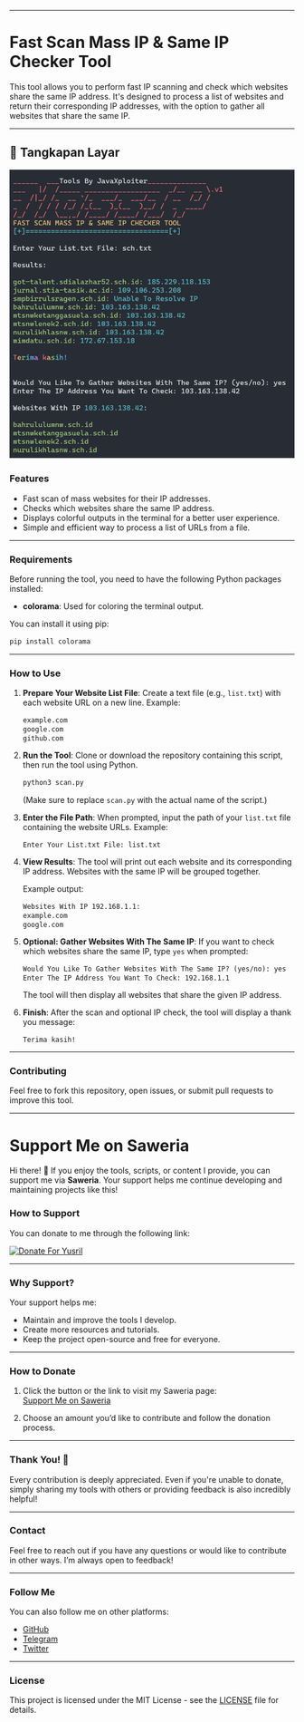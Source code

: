 
---

# **Fast Scan Mass IP & Same IP Checker Tool**

This tool allows you to perform fast IP scanning and check which websites share the same IP address. It's designed to process a list of websites and return their corresponding IP addresses, with the option to gather all websites that share the same IP.

---

## 📸 Tangkapan Layar
![FunPic_20240808](scan.png)

### **Features**

- Fast scan of mass websites for their IP addresses.
- Checks which websites share the same IP address.
- Displays colorful outputs in the terminal for a better user experience.
- Simple and efficient way to process a list of URLs from a file.

---

### **Requirements**

Before running the tool, you need to have the following Python packages installed:

- **colorama**: Used for coloring the terminal output.

You can install it using pip:

```bash
pip install colorama
```

---

### **How to Use**

1. **Prepare Your Website List File**:
   Create a text file (e.g., `list.txt`) with each website URL on a new line. Example:

   ```
   example.com
   google.com
   github.com
   ```

2. **Run the Tool**:
   Clone or download the repository containing this script, then run the tool using Python.

   ```bash
   python3 scan.py
   ```

   (Make sure to replace `scan.py` with the actual name of the script.)

3. **Enter the File Path**:
   When prompted, input the path of your `list.txt` file containing the website URLs. Example:

   ```
   Enter Your List.txt File: list.txt
   ```

4. **View Results**:
   The tool will print out each website and its corresponding IP address. Websites with the same IP will be grouped together.

   Example output:

   ```
   Websites With IP 192.168.1.1:
   example.com
   google.com
   ```

5. **Optional: Gather Websites With The Same IP**:
   If you want to check which websites share the same IP, type `yes` when prompted:

   ```
   Would You Like To Gather Websites With The Same IP? (yes/no): yes
   Enter The IP Address You Want To Check: 192.168.1.1
   ```

   The tool will then display all websites that share the given IP address.

6. **Finish**:
   After the scan and optional IP check, the tool will display a thank you message:

   ```
   Terima kasih!
   ```
---

### **Contributing**

Feel free to fork this repository, open issues, or submit pull requests to improve this tool.

---

# **Support Me on Saweria**

Hi there! 👋 If you enjoy the tools, scripts, or content I provide, you can support me via **Saweria**. Your support helps me continue developing and maintaining projects like this!

### **How to Support**

You can donate to me through the following link:

<a href="https://saweria.co/Sansekai" target="_blank"><img src="https://user-images.githubusercontent.com/26188697/180601310-e82c63e4-412b-4c36-b7b5-7ba713c80380.png" alt="Donate For Yusril" height="41" width="174"></a>

---

### **Why Support?**

Your support helps me:
- Maintain and improve the tools I develop.
- Create more resources and tutorials.
- Keep the project open-source and free for everyone.

---

### **How to Donate**

1. Click the button or the link to visit my Saweria page:  
   [Support Me on Saweria](https://saweria.co/AsmaraHancur)

2. Choose an amount you’d like to contribute and follow the donation process.

---

### **Thank You! 🙏**

Every contribution is deeply appreciated. Even if you're unable to donate, simply sharing my tools with others or providing feedback is also incredibly helpful!

---

### **Contact**

Feel free to reach out if you have any questions or would like to contribute in other ways. I’m always open to feedback!

---

### **Follow Me**

You can also follow me on other platforms:

- [GitHub](https://github.com/AsmaraHancur)
- [Telegram](https://t.me/AsmaraHancur)
- [Twitter](https://twitter.com/AsmaraHancur)

---

### **License**

This project is licensed under the MIT License - see the [LICENSE](LICENSE) file for details.
